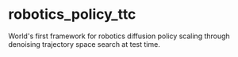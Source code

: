 # robotics_policy_ttc
World's first framework for robotics diffusion policy scaling through denoising trajectory space search at test time.

